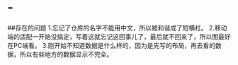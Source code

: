 # -
##存在的问题
1.忘记了仓库的名字不能用中文，所以被和谐成了短横杠。
2.移动端的适配一开始没搞定，写着这就忘记这回事儿了，最后就不回来了，所以图最好在PC端看。
3.刚开始不知道数据是什么样的，因为是先写的布局，再去看的数据，所以有些地方的数据显示不完全。
